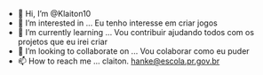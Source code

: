 - 👋 Hi, I’m @Klaiton10
- 👀 I’m interested in ... Eu tenho interesse em criar jogos
- 🌱 I’m currently learning ... Vou contribuir ajudando todos com os projetos que eu irei criar
- 💞️ I’m looking to collaborate on ... Vou colaborar como eu puder
- 📫 How to reach me ... claiton.
hanke@escola.pr.gov.br
<!---
Klaiton10/Klaiton10 is a ✨ special ✨ repository because its `README.md` (this file) appears on your GitHub profile.
You can click the Preview link to take a look at your changes.
--->
